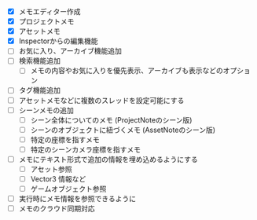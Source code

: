 * [x] メモエディター作成
* [x] プロジェクトメモ
* [x] アセットメモ
* [x] Inspectorからの編集機能
* [ ] お気に入り、アーカイブ機能追加
* [ ] 検索機能追加
  * [ ] メモの内容やお気に入りを優先表示、アーカイブも表示などのオプション
* [ ] タグ機能追加
* [ ] アセットメモなどに複数のスレッドを設定可能にする
* [ ] シーンメモの追加
  * [ ] シーン全体についてのメモ (ProjectNoteのシーン版)
  * [ ] シーンのオブジェクトに紐づくメモ (AssetNoteのシーン版)
  * [ ] 特定の座標を指すメモ
  * [ ] 特定のシーンカメラ座標を指すメモ
* [ ] メモにテキスト形式で追加の情報を埋め込めるようにする
  * [ ] アセット参照
  * [ ] Vector3 情報など
  * [ ] ゲームオブジェクト参照
* [ ] 実行時にメモ情報を参照できるように
* [ ] メモのクラウド同期対応
